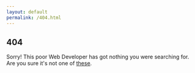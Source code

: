 ```yaml
---
layout: default
permalink: /404.html
---
```


<section class="error-container">

<h1 class="error">404<span></span></h1>
<p>
Sorry! This poor Web Developer has got nothing you were searching for. Are you sure it's not one of <a class="open-search" href="/blog">these</a>.
</p>
</section>
